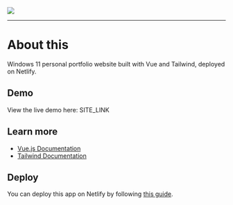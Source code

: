 <img src="https://i.imgur.com/WliUpFA.jpg">
<hr>

# About this

Windows 11 personal portfolio website built with Vue and Tailwind, deployed on Netlify.

## Demo

<!-- Todo -->

View the live demo here: SITE_LINK

## Learn more

- <a href="https://vuejs.org/guide/introduction.html">Vue.js Documentation</a>
- <a href="https://tailwindcss.com/docs/installation">Tailwind Documentation</a>

## Deploy

You can deploy this app on Netlify by following <a href="https://www.netlify.com/with/vue/">this guide</a>.
